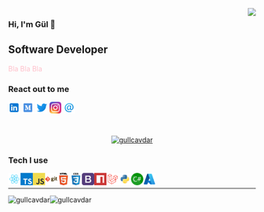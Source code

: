 

<img src="https://media.giphy.com/media/giKklFontfveZrNXjz/giphy.gif" align="right" with="400" height="250">

### Hi, I'm Gül 👋

## Software Developer

<font color="pink">Bla Bla Bla</font>

### React out to me

[<img height="24" width="24" align= "center" src="img/linkedin.png"/>][linkedln]
[<img height="24" width="24" align= "center" src="img/medium.png"/>][medium]
[<img height="24" width="24" align= "center" src="img/twitter.png"/>][twitter]
[<img height="24" width="24" align= "center" src="img/instagram.png"/>][instagram]
[<img height="24" width="24" align= "center" src="img/email.png"/>](mailto:cavdargul@gmail.com)

<br/>
<p align="center" > <a href="https://github.com/ryo-ma/github-profile-trophy"><img src="https://github-profile-trophy.vercel.app/?username=gullcavdar" alt="gullcavdar" /></a> </p>


### Tech I use

<img align="left" src="https://raw.githubusercontent.com/github/explore/80688e429a7d4ef2fca1e82350fe8e3517d3494d/topics/react/react.png" width="25" height="25" />
<img align="left"  src="https://raw.githubusercontent.com/github/explore/80688e429a7d4ef2fca1e82350fe8e3517d3494d/topics/typescript/typescript.png" width="25" height="25" />
<img align="left" src="https://raw.githubusercontent.com/github/explore/80688e429a7d4ef2fca1e82350fe8e3517d3494d/topics/javascript/javascript.png" width="25" height="25" />
<img align="left" src="https://raw.githubusercontent.com/github/explore/80688e429a7d4ef2fca1e82350fe8e3517d3494d/topics/git/git.png" width="25" height="25" />
<img align="left" src="https://raw.githubusercontent.com/github/explore/80688e429a7d4ef2fca1e82350fe8e3517d3494d/topics/html/html.png" width="25" height="25" />
<img align="left" src="https://raw.githubusercontent.com/github/explore/80688e429a7d4ef2fca1e82350fe8e3517d3494d/topics/css/css.png" width="25" height="25" />
<img align="left" src="https://raw.githubusercontent.com/github/explore/80688e429a7d4ef2fca1e82350fe8e3517d3494d/topics/bootstrap/bootstrap.png" width="25" height="25" />
<img align="left" src="https://raw.githubusercontent.com/github/explore/80688e429a7d4ef2fca1e82350fe8e3517d3494d/topics/npm/npm.png" width="25" height="25" />

<img align="left" src="https://raw.githubusercontent.com/github/explore/56a826d05cf762b2b50ecbe7d492a839b04f3fbf/topics/laravel/laravel.png" width="25" height="25" />
<img align="left" src="https://raw.githubusercontent.com/github/explore/80688e429a7d4ef2fca1e82350fe8e3517d3494d/topics/python/python.png" width="25" height="25" />
<img align="left" src="https://raw.githubusercontent.com/github/explore/80688e429a7d4ef2fca1e82350fe8e3517d3494d/topics/csharp/csharp.png" width="25" height="25" />
<img align="left" src="https://raw.githubusercontent.com/github/explore/eaef8552d8b082ffafe2bfc8a5023d47da904aac/topics/azure/azure.png" width="25" height="25" />






<br>
<hr>
 
 
<p><img align="left" src="https://github-readme-stats.vercel.app/api/top-langs?username=gullcavdar&show_icons=true&theme=radical&locale=en&layout=compact" alt="gullcavdar" /></p>

<p>&nbsp;<img align="left" src="https://github-readme-stats.vercel.app/api?username=gullcavdar&count_private=true" alt="gullcavdar" width="50%" /></p>
 
 
 
<br />



[linkedln]:https://www.linkedin.com/in/gullcavdar/
[medium]:https://medium.com/@gullcavdar
[twitter]:https://twitter.com/iamrosellaa
[instagram]:https://www.instagram.com/gullcavdar/

